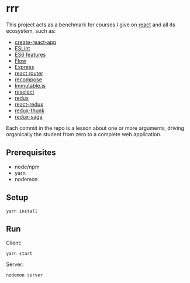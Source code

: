 # rrr

This project acts as a benchmark for courses I give on [react](https://reactjs.org/) and all its ecosystem, such as:

- [create-react-app](https://github.com/facebookincubator/create-react-app)
- [ESLint](https://eslint.org/)
- [ES6 features](http://es6-features.org)
- [Flow](https://flow.org/)
- [Express](http://expressjs.com/)
- [react router](https://reacttraining.com/react-router/)
- [recompose](https://github.com/acdlite/recompose)
- [Immutable.js](https://facebook.github.io/immutable-js/)
- [reselect](https://github.com/reactjs/reselect)
- [redux](http://redux.js.org/)
- [react-redux](http://redux.js.org/docs/basics/UsageWithReact.html)
- [redux-thunk](https://github.com/gaearon/redux-thunk)
- [redux-saga](https://redux-saga.js.org/)

Each commit in the repo is a lesson about one or more arguments, driving organically the student from zero to a complete web application.

## Prerequisites

- node/npm
- yarn
- nodemon

## Setup

```
yarn install
```

## Run

Client:

```
yarn start
```

Server:

```
nodemon server
```
